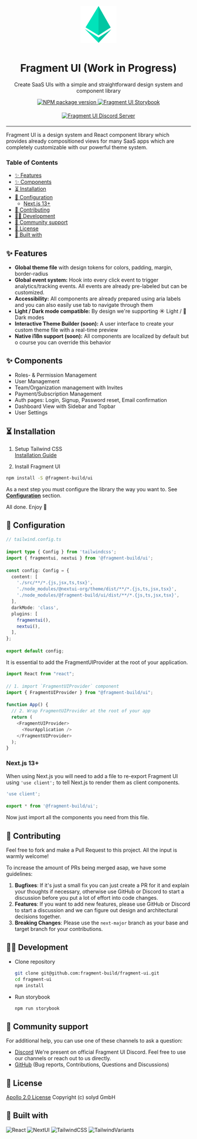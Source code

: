 <div align="center">
  <img style="height: 100px; margin-bottom: 10px;" src="public/assets/logo.svg" alt="Logo - Fragment UI" />
</div>
<div align="center">
  <h1>Fragment UI (Work in Progress)</h1>
  <p>Create SaaS UIs with a simple and straightforward design system and component library</p>
  <a href="https://www.npmjs.org/package/@fragment-build/ui">
    <img alt="NPM package version" src="https://img.shields.io/npm/v/@fragment-build/ui?label=npm&logo=npm">
  </a>
  <a href="https://fragment-build.github.io/fragment-ui/">
    <img alt="Fragment UI Storybook" src="https://raw.githubusercontent.com/storybookjs/brand/main/badge/badge-storybook.svg">
  </a>
</div>
<div align="center" style="margin: 20px">
  <a href="https://discord.gg/A4GrRkgpym">
    <img alt="Fragment UI Discord Server" src="https://img.shields.io/badge/join_discord_-7289da.svg?style=for-the-badge&logo=discord&logoColor=white">
  </a>
</div>

---

Fragment UI is a design system and React component library which provides already compositioned views for many SaaS apps which are completely customizable with our powerful theme system.

### Table of Contents
- [✨ Features](#-features)
- [✨ Components](#-components)
- [⏳ Installation](#-installation)
- [🔧 Configuration](#-configuration)
  - [Next.js 13+](#nextjs-13)
- [🤝 Contributing](#-contributing)
- [👨‍💻 Development](#-development)
- [🤝 Community support](#-community-support)
- [📝 License](#-license)
- [🔧 Built with](#-built-with)

## ✨ Features

- **Global theme file** with design tokens for colors, padding, margin, border-radius
- **Global event system:** Hook into every click event to trigger analytics/tracking events. All events are already pre-labeled but can be customized.
- **Accessibility:** All components are already prepared using aria labels and you can also easily use tab to navigate through them
- **Light / Dark mode compatible:** By design we're supporting ☀️ Light / 🌙 Dark modes
- **Interactive Theme Builder (soon):** A user interface to create your custom theme file with a real-time preview
- **Native i18n support (soon):** All components are localized by default but o course you can override this behavior

## ✨ Components

- Roles- & Permission Management
- User Management
- Team/Organization management with Invites
- Payment/Subscription Management
- Auth pages: Login, Signup, Password reset, Email confirmation
- Dashboard View with Sidebar and Topbar
- User Settings

## ⏳ Installation

1. Setup Tailwind CSS  
[Installation Guide](https://tailwindcss.com/docs/installation)

2. Install Fragment UI
```bash
npm install -S @fragment-build/ui
```

As a next step you must configure the library the way you want to. See [**Configuration**](#🔧-configuration) section.

All done. Enjoy 🎉

## 🔧 Configuration

```ts
// tailwind.config.ts

import type { Config } from 'tailwindcss';
import { fragmentui, nextui } from '@fragment-build/ui';

const config: Config = {
  content: [
    './src/**/*.{js,jsx,ts,tsx}',
    './node_modules/@nextui-org/theme/dist/**/*.{js,ts,jsx,tsx}',
    './node_modules/@fragment-build/ui/dist/**/*.{js,ts,jsx,tsx}',
  ],
  darkMode: 'class',
  plugins: [
    fragmentui(),
    nextui(),
  ],
};

export default config;
```

It is essential to add the FragmentUIProvider at the root of your application.

```ts
import React from "react";

// 1. import `FragmentUIProvider` component
import { FragmentUIProvider } from "@fragment-build/ui";

function App() {
  // 2. Wrap FragmentUIProvider at the root of your app
  return (
    <FragmentUIProvider>
      <YourApplication />
    </FragmentUIProvider>
  );
}
```

### Next.js 13+

When using Next.js you will need to add a file to re-export Fragment UI using `'use client';` to tell Next.js to render them as client components.

```ts
'use client';

export * from '@fragment-build/ui';
```

Now just import all the components you need from this file.

## 🤝 Contributing

Feel free to fork and make a Pull Request to this project. All the input is warmly welcome!

To increase the amount of PRs being merged asap, we have some guidelines:

1. **Bugfixes**: If it's just a small fix you can just create a PR for it and explain your thoughts if necessary, otherwise use GitHub or Discord to start a discussion before you put a lot of effort into code changes.
2. **Features**: If you want to add new features, please use GitHub or Discord to start a discussion and we can figure out design and architectural decisions together.
3. **Breaking Changes**: Please use the `next-major` branch as your base and target branch for your contributions.


## 👨‍💻 Development
- Clone repository

    ```bash
    git clone git@github.com:fragment-build/fragment-ui.git
    cd fragment-ui
    npm install
    ```

- Run storybook

    ```bash
    npm run storybook
    ```

## 🤝 Community support

For additional help, you can use one of these channels to ask a question:

- [Discord](https://discord.gg/A4GrRkgpym) We're present on official Fragment UI Discord. Feel free to use our channels or reach out to us directly.
- [GitHub](https://github.com/fragment-build/fragment-ui) (Bug reports, Contributions, Questions and Discussions)

## 📝 License

[Apollo 2.0 License](LICENSE.md) Copyright (c) solyd GmbH

## 🔧 Built with

![React](https://img.shields.io/badge/react-%2320232a.svg?style=for-the-badge&logo=react&logoColor=%2361DAFB)
![NextUI](https://img.shields.io/badge/nextui-000000.svg?style=for-the-badge)
![TailwindCSS](https://img.shields.io/badge/tailwindcss-%2338B2AC.svg?style=for-the-badge&logo=tailwind-css&logoColor=white)
![TailwindVariants](https://img.shields.io/badge/tailwind_variants_-000000.svg?style=for-the-badge&logo=tailwind-css&logoColor=white)